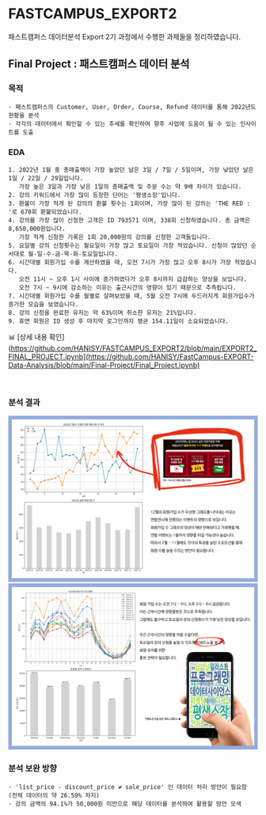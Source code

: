 # FASTCAMPUS_EXPORT2
패스트캠퍼스 데이터분석 Export 2기 과정에서 수행한 과제들을 정리하였습니다. 

## Final Project : 패스트캠퍼스 데이터 분석 
### 목적
```
· 패스트캠퍼스의 Customer, User, Order, Course, Refund 데이터를 통해 2022년도 현황을 분석
· 각각의 데이터에서 확인할 수 있는 추세를 확인하여 향후 사업에 도움이 될 수 있는 인사이트를 도출
```

### EDA
```
1. 2022년 1월 중 총매출액이 가장 높았던 날은 3일 / 7일 / 5일이며, 가장 낮았던 날은 1일 / 22일 / 29일입니다.
   가장 높은 3일과 가장 낮은 1일의 총매출액 및 주문 수는 약 9배 차이가 있습니다. 
2. 강의 키워드에서 가장 많이 등장한 단어는 '평생소장'입니다.
3. 환불이 가장 적게 된 강의의 환불 횟수는 1회이며, 가장 많이 된 강의는 'THE RED : '로 670회 환불되었습니다.
4. 강의를 가장 많이 신청한 고객은 ID 793571 이며, 338회 신청하였습니다. 총 금액은 8,650,000원입니다.
   가장 적게 신청한 기록은 1회 20,000원의 강의를 신청한 고객들입니다. 
5. 요일별 강의 신청횟수는 월요일이 가장 많고 토요일이 가장 적었습니다. 신청이 많았던 순서대로 월-일-수-금-목-화-토요일입니다.
6. 시간대별 회원가입 수를 계산하였을 때, 오전 7시가 가장 많고 오후 8시가 가장 적었습니다.
   오전 11시 ~ 오후 1시 사이에 증가하였다가 오후 8시까지 급감하는 양상을 보입니다.
   오전 7시 ~ 9시에 감소하는 이유는 출근시간의 영향이 있기 때문으로 추측됩니다. 
7. 시간대별 회원가입 수를 월별로 살펴보았을 때, 5월 오전 7시에 두드러지게 회원가입수가 증가한 모습을 보였습니다. 
8. 강의 신청을 완료한 유저는 약 63%이며 취소한 유저는 21%입니다. 
9. 휴면 회원은 ID 생성 후 마지막 로그인까지 평균 154.11일이 소요되었습니다. 
```
📊 [상세 내용 확인](https://github.com/HANISY/FASTCAMPUS_EXPORT2/blob/main/EXPORT2_FINAL_PROJECT.ipynb](https://github.com/HANISY/FastCampus-EXPORT-Data-Analysis/blob/main/Final-Project/Final_Project.ipynb)

</br>

### 분석 결과

<p>
<img src="https://github.com/HANISY/FASTCAMPUS_EXPORT2/blob/main/img/result_1.png?raw=true" width="800">
<img src="https://github.com/HANISY/FASTCAMPUS_EXPORT2/blob/main/img/result_2.png?raw=true" width="800">
</p>



### 분석 보완 방향
```
· 'list_price - discount_price ≠ sale_price' 인 데이터 처리 방안이 필요함 (전체 데이터의 약 26.59% 차지)
· 강의 금액의 94.1%가 50,000원 미만으로 해당 데이터를 분석하여 활용할 방안 모색
```
